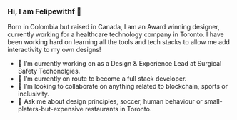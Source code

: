 ### Hi, I am Felipewithf 👋 

Born in Colombia but raised in Canada, I am an Award winning designer, currently working for a healthcare technology company in Toronto. I have been working hard on learning all the tools and tech stacks to allow me add interactivity to my own designs!

- 🔭 I’m currently working on as a Design & Experience Lead at Surgical Safety Techonolgies.
- 🌱 I’m currently on route to become a full stack developer.
- 👯 I’m looking to collaborate on anything related to blockchain, sports or inclusivity.
- 💬 Ask me about design principles, soccer, human behaviour or small-platers-but-expensive restaurants in Toronto.
